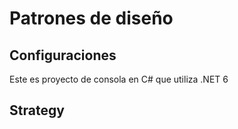 # Patrones de diseño

## Configuraciones

Este es proyecto de consola en C# que utiliza .NET 6

## Strategy

